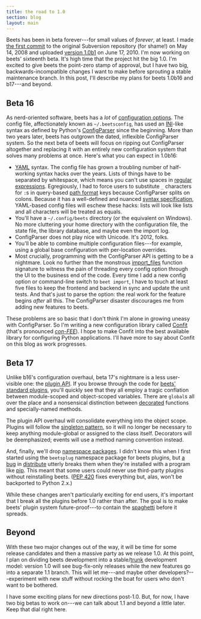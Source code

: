 ```yaml
---
title: the road to 1.0
section: blog
layout: main
---
```

Beets has been in beta forever---for small values of *forever*, at least. I made [the first commit][firstcommit] to the original Subversion repository (for shame!) on May 14, 2008 and uploaded [version 1.0b1][b1] on June 17, 2010. I'm now working on beets' sixteenth beta. It's high time that the project hit the big 1.0. I'm excited to give beets the point-zero stamp of approval, but I have two big, backwards-incompatible changes I want to make before sprouting a stable maintenance branch. In this post, I'll describe my plans for beets 1.0b16 and b17---and beyond.

## Beta 16

As nerd-oriented software, beets has a *lot* of [configuration options][config]. The config file, affectionately known as ``~/.beetsconfig``, has used an [INI][]-like syntax as defined by Python's [ConfigParser][] since the beginning. More than two years later, beets has outgrown the dated, inflexible ConfigParser system. So the next beta of beets will focus on ripping out ConfigParser altogether and replacing it with an entirely new configuration system that solves many problems at once. Here's what you can expect in 1.0b16:

[ini]: http://en.wikipedia.org/wiki/INI_file
[configparser]: http://docs.python.org/library/configparser.html

* [YAML][] syntax. The config file has grown a troubling number of half-working syntax hacks over the years. Lists of things have to be separated by whitespace, which means you can't use spaces in [regular expressions][replace]. Egregiously, I had to force users to substitute `_` characters for `:`s in query-based [path format][pathconfig] keys because ConfigParser splits on colons. Because it has a well-defined and nuanced [syntax specification][yamlspec], YAML-based config files will eschew these hacks: lists will look like lists and all characters will be treated as equals.
* You'll have a ``~/.config/beets`` directory (or the equivalent on Windows). No more cluttering your home directory with the configuration file, the state file, the library database, and maybe even the import log.
* ConfigParser does not play nice with Unicode. It's 2012, folks.
* You'll be able to combine multiple configuration files---for example, using a global base configuration with per-location overrides.
* Most crucially, programming with the ConfigParser API is getting to be a nightmare. Look no further than the monstrous [import_files][] function signature to witness the pain of threading every config option through the UI to the business end of the code. Every time I add a new config option or command-line switch to ``beet import``, I have to touch at least five files to keep the frontend and backend in sync and update the unit tests. And that's just to parse the option: the real work for the feature begins *after* all this. The ConfigParser disaster discourages me from adding new features to beets.

These problems are so basic that I don't think I'm alone in growing uneasy with ConfigParser. So I'm writing a new configuration library called [Confit][] (that's pronounced [*con-FEE*][confitwiki]). I hope to make Confit into the best available library for configuring Python applications. I'll have more to say about Confit on this blog as work progresses.

[confitwiki]: http://en.wikipedia.org/wiki/Confit
[confit]: https://github.com/sampsyo/confit
[import_files]: https://github.com/sampsyo/beets/blob/30ac59f3d20dd3e7ef72456e8fca3e47713d38dc/beets/ui/commands.py#L627
[yamlspec]: http://www.yaml.org/spec/1.2/spec.html
[replace]: http://beets.readthedocs.org/en/latest/reference/config.html#replace
[pathconfig]: http://beets.readthedocs.org/en/latest/reference/config.html#path-format-configuration
[yaml]: http://yaml.org/
[config]: http://beets.readthedocs.org/en/latest/reference/config.html
[firstcommit]: https://github.com/sampsyo/beets/commit/c1ed60af98bd5f18ab0a32bf782260ac15954d8e
[b1]: http://beets.readthedocs.org/en/latest/changelog.html#b1-june-17-2010

## Beta 17

Unlike b16's configuration overhaul, beta 17's nightmare is a less user-visible one: the [plugin API][pluginapi]. If you browse through the code for [beets' standard plugins][plugins], you'll quickly see that they all employ a tragic conflation between module-scoped and object-scoped variables. There are ``global``s all over the place and a nonsensical distinction between [decorated][decorator] functions and specially-named methods.

The plugin API overhaul will consolidate everything into the object scope. Plugins will follow the [singleton pattern][singleton], so it will no longer be necessary to keep anything module-global or assigned to the class itself. Decorators will be deemphasized; events will use a method naming convention instead.

And, finally, we'll drop [namespace packages][]. I didn't know this when I first started using the `beetsplug` namespace package for beets plugins, but [a bug][nspbug] in [distribute][] utterly breaks them when they're installed with a program like [pip][]. This meant that some users could never use third-party plugins without reinstalling beets. ([PEP 420][pep420] fixes everything but, alas, won't be backported to Python 2.x.)

[pep420]: http://www.python.org/dev/peps/pep-0420/
[distribute]: http://pypi.python.org/pypi/distribute/
[pip]: http://www.pip-installer.org/
[namespace packages]: http://docs.python.org/library/pkgutil.html#pkgutil.extend_path
[nspbug]: https://bitbucket.org/tarek/distribute/issue/179/namespace-packages-installed-with-single
[singleton]: http://en.wikipedia.org/wiki/Singleton_pattern
[decorator]: http://www.python.org/dev/peps/pep-0318/

While these changes aren't particularly exciting for end users, it's important that I break all the plugins before 1.0 rather than after. The goal is to make beets' plugin system future-proof---to contain the [spaghetti][spaghetti code] before it spreads.

[spaghetti code]: http://en.wikipedia.org/wiki/Spaghetti_code
[plugins]: http://beets.readthedocs.org/en/latest/plugins/index.html#plugins-included-with-beets
[pluginapi]: http://beets.readthedocs.org/en/latest/plugins/writing.html

## Beyond

With these two major changes out of the way, it will be time for some release candidates and then a massive party as we release 1.0. At this point, I plan on dividing beets development into a stable/[trunk][] development model: version 1.0 will see bug-fix-only releases while the new features go into a separate 1.1 branch. This will let me---and maybe other developers?---experiment with new stuff without rocking the boat for users who don't want to be bothered.

I have some exciting plans for new directions post-1.0. But, for now, I have two big betas to work on---we can talk about 1.1 and beyond a little later. Keep that dial right here.

[trunk]: http://en.wikipedia.org/wiki/Trunk_(software)
